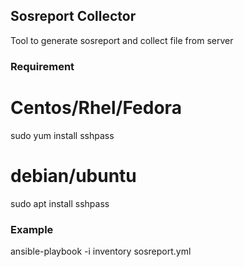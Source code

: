 ## Sosreport Collector

Tool to generate sosreport and collect file from server

### Requirement

# Centos/Rhel/Fedora

sudo yum install sshpass

# debian/ubuntu

sudo apt install sshpass

### Example

ansible-playbook -i inventory sosreport.yml

